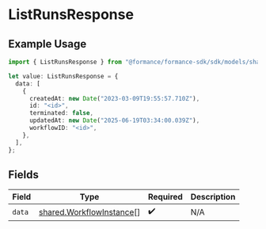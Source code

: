 # ListRunsResponse

## Example Usage

```typescript
import { ListRunsResponse } from "@formance/formance-sdk/sdk/models/shared";

let value: ListRunsResponse = {
  data: [
    {
      createdAt: new Date("2023-03-09T19:55:57.710Z"),
      id: "<id>",
      terminated: false,
      updatedAt: new Date("2025-06-19T03:34:00.039Z"),
      workflowID: "<id>",
    },
  ],
};
```

## Fields

| Field                                                                       | Type                                                                        | Required                                                                    | Description                                                                 |
| --------------------------------------------------------------------------- | --------------------------------------------------------------------------- | --------------------------------------------------------------------------- | --------------------------------------------------------------------------- |
| `data`                                                                      | [shared.WorkflowInstance](../../../sdk/models/shared/workflowinstance.md)[] | :heavy_check_mark:                                                          | N/A                                                                         |